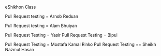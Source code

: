 eShikhon Class

Pull Request testing = Arnob Reduan

Pull Request testing =  Alam Bhuiyan

Pull Request Testing = Yasir 
Pull Request Testing = Bipul


Pull Request Testing = Mostafa Kamal Rinko
Pull Request Testing == Sheikh Nazmul Hasan 


